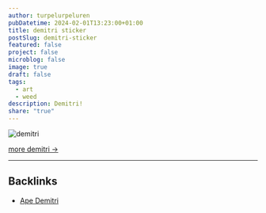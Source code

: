 ```yaml
---
author: turpelurpeluren
pubDatetime: 2024-02-01T13:23:00+01:00
title: demitri sticker
postSlug: demitri-sticker
featured: false
project: false
microblog: false
image: true
draft: false
tags:
  - art
  - weed
description: Demitri!
share: "true"
---
```


![demitri](@assets/images/demitri.png)

[more demitri ->](/posts/ape-demitri)

---
## Backlinks
- [Ape Demitri](/posts/ape-demitri)
